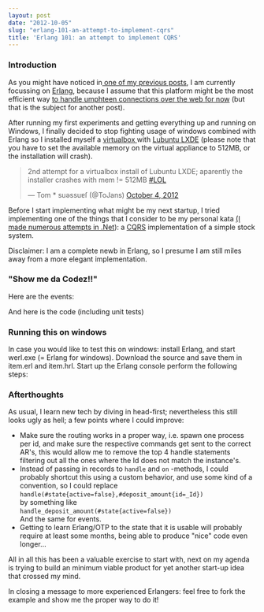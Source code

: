 ```yaml
---
layout: post
date: "2012-10-05"
slug: "erlang-101-an-attempt-to-implement-cqrs"
title: 'Erlang 101: an attempt to implement CQRS'
---
```


<h3>Introduction</h3>
<p>As you might have noticed in<a href="/posts/Getting-started-with-Erlang-and-Nitrogen-(in-a-single-tweet)" target="_blank"> one of my previous posts</a>, I am currently focussing on <a href="https://learnyousomeerlang.com/" target="_blank">Erlang</a>, because I assume that this platform might be the most efficient way <a href="https://github.com/ericmoritz/wsdemo/blob/results-v1/results.md" target="_blank/">to handle umphteen connections over the web for now</a>&nbsp;(but that is the subject for another post).</p>
<p>After running my first experiments and getting everything up and running on Windows, I finally decided to stop fighting usage of windows combined with Erlang so I installed myself a <a href="https://www.virtualbox.org/" target="_blank">virtualbox </a>with <a href="https://lxde.org/" target="_blank">Lubuntu LXDE</a> (please note that you have to set the available memory on the virtual appliance to 512MB, or the installation will crash).</p>
<blockquote class="twitter-tweet">
<p>2nd attempt for a virtualbox install of Lubuntu LXDE; aparently the installer crashes with mem != 512MB <a href="https://twitter.com/search/%23LOL">#LOL</a></p>
&mdash; Tom * suǝssuɐſ (@ToJans) <a href="https://twitter.com/ToJans/status/253763997659176961">October 4, 2012</a></blockquote>
<p>
<script src="//platform.twitter.com/widgets.js"></script>
</p>
<p>Before I start implementing what might be my next startup, I tried implementing one of the things that I consider to be my personal kata <a href="https://github.com/ToJans" target="_blank">(I made numerous attempts in .Net</a>): a <a href="https://martinfowler.com/bliki/CQRS.html" target="_blank">CQRS</a> implementation of a simple stock system.</p>
<p>Disclaimer: I am a complete newb in Erlang, so I presume I am still miles away from a more elegant implementation.</p>
<p></p>
<h3>"Show me da Codez!!"</h3>
<p>Here are the events:</p>
<p>
<script src="https://gist.github.com/3818011.js?file=item.hrl"></script>
</p>
<p>And here is the code (including unit tests)</p>
<p>
<script src="https://gist.github.com/3818011.js?file=item.erl"></script>
</p>
<h3>Running this on windows</h3>
<p>In case you would like to test this on windows: install Erlang, and start werl.exe (= Erlang for windows). Download the source and save them in item.erl and item.hrl. Start up the Erlang console perform the following steps:</p>
<p>
<script src="https://gist.github.com/3818011.js?file=console.erl"></script>
</p>
<h3>Afterthoughts</h3>
<p>As usual, I learn new tech by diving in head-first; nevertheless this still looks ugly as hell; a few points where I could improve:</p>
<ul>
<li>Make sure the routing works in a proper way, i.e. spawn one process per id, and make sure the respective commands get sent to the correct AR's, this would allow me to remove the top 4 handle statements filtering out all the ones where the Id does not match the instance's.</li>
<li>Instead of passing in records to <code>handle</code> and <code>on</code> -methods, I could probably shortcut this using a custom behavior, and use some kind of a convention, so I could replace<br /> <code>handle(#state{active=false},#deposit_amount{id=_Id})</code><br /> by something like  <br /><code>handle_deposit_amount(#state{active=false})</code><br /> And the same for events. </li>
<li>Getting to learn Erlang/OTP to the state that it is usable will probably require at least some months, being able to produce "nice" code even longer...</li>
</ul>
<p>All in all this has been a valuable exercise to start with, next on my agenda is trying to build an minimum viable product for yet another start-up idea that crossed my mind.</p>
<p>In closing a message to more experienced Erlangers: feel free to fork the example and show me the proper way to do it!</p>
